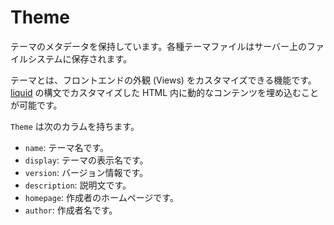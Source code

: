 # Theme

テーマのメタデータを保持しています。各種テーマファイルはサーバー上のファイルシステムに保存されます。

テーマとは、フロントエンドの外観 (Views) をカスタマイズできる機能です。[liquid](https://github.com/Shopify/liquid) の構文でカスタマイズした HTML 内に動的なコンテンツを埋め込むことが可能です。

`Theme` は次のカラムを持ちます。

- `name`: テーマ名です。
- `display`: テーマの表示名です。
- `version`: バージョン情報です。
- `description`: 説明文です。
- `homepage`: 作成者のホームページです。
- `author`: 作成者名です。
